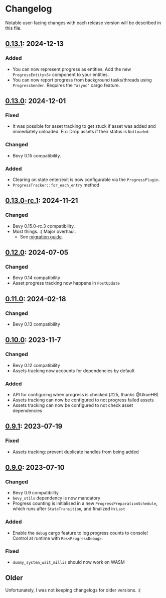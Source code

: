 # Changelog

Notable user-facing changes with each release version will be described in this file.

## [0.13.1]: 2024-12-13

### Added
 - You can now represent progress as entities. Add the new `ProgressEntity<S>` component to your entities.
 - You can now report progress from background tasks/threads using `ProgressSender`. Requires the `"async"` cargo feature.

## [0.13.0]: 2024-12-01

### Fixed
 - It was possible for asset tracking to get stuck if asset was added and immediately
   unloaded. Fix: Drop assets if their status is `NotLoaded`.

### Changed
 - Bevy 0.15 compatibility.

### Added
 - Clearing on state enter/exit is now configurable via the `ProgressPlugin`.
 - `ProgressTracker::for_each_entry` method

## [0.13.0-rc.1]: 2024-11-21

### Changed
 - Bevy 0.15.0-rc.3 compatibility.
 - Most things. :) Major overhaul.
   - See [migration guide](./MIGRATION_012_013.md).

## [0.12.0]: 2024-07-05

### Changed
 - Bevy 0.14 compatibility
 - Asset progress tracking now happens in `PostUpdate`

## [0.11.0]: 2024-02-18

### Changed
 - Bevy 0.13 compatibility

## [0.10.0]: 2023-11-7

### Changed
 - Bevy 0.12 compatibility
 - Assets tracking now accounts for dependencies by default

### Added
 - API for configuring when progress is checked (#25, thanks @UkoeHB)
 - Assets tracking can now be configured to not progress failed assets
 - Assets tracking can now be configured to not check asset dependencies

## [0.9.1]: 2023-07-19

### Fixed
 - Assets tracking: prevent duplicate handles from being added

## [0.9.0]: 2023-07-10

### Changed
 - Bevy 0.9 compatibility
 - `bevy_utils` dependency is now mandatory
 - Progress counting is initialised in a new `ProgressPreparationSchedule`, which runs after `StateTransition`, and finalized in `Last`

### Added
 - Enable the `debug` cargo feature to log progress counts to console! Control at runtime with `Res<ProgressDebug>`.

### Fixed
 - `dummy_system_wait_millis` should now work on WASM

## Older

Unfortunately, I was not keeping changelogs for older versions. :(

[0.13.1]: https://github.com/IyesGames/iyes_progress/tree/v0.13.1
[0.13.0]: https://github.com/IyesGames/iyes_progress/tree/v0.13.0
[0.13.0-rc.1]: https://github.com/IyesGames/iyes_progress/tree/v0.13.0-rc.1
[0.12.0]: https://github.com/IyesGames/iyes_progress/tree/v0.12.0
[0.11.0]: https://github.com/IyesGames/iyes_progress/tree/v0.11.0
[0.10.0]: https://github.com/IyesGames/iyes_progress/tree/v0.10.0
[0.9.1]: https://github.com/IyesGames/iyes_progress/tree/v0.9.1
[0.9.0]: https://github.com/IyesGames/iyes_progress/tree/v0.9.0
